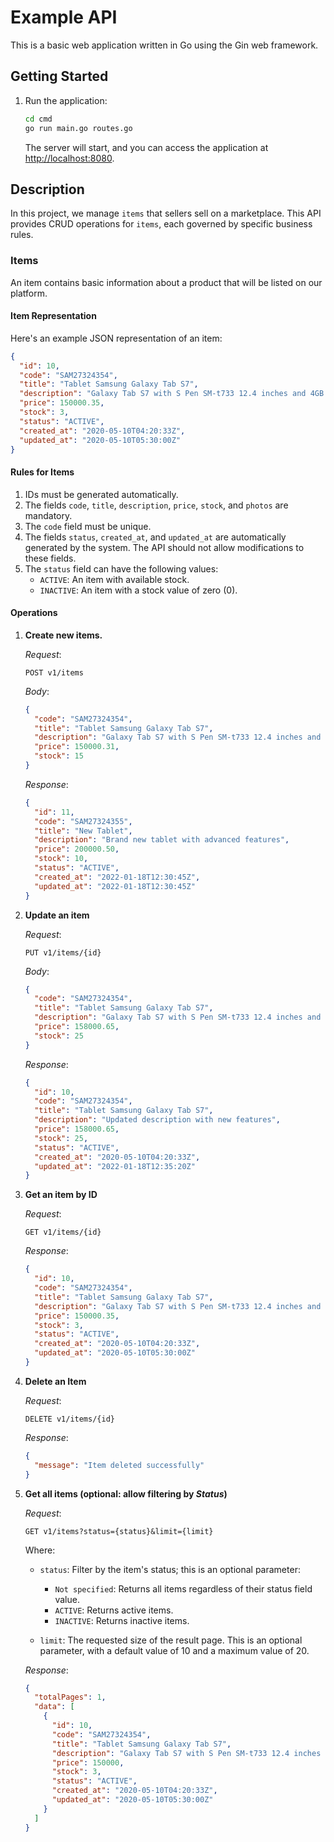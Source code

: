# Example API

This is a basic web application written in Go using the Gin web framework.

## Getting Started

1. Run the application:

   ```bash
   cd cmd
   go run main.go routes.go
   ```

   The server will start, and you can access the application at [http://localhost:8080](http://localhost:8080).

## Description

In this project, we manage `items` that sellers sell on a marketplace. This API provides CRUD operations for `items`, each governed by specific business rules.

### Items

An item contains basic information about a product that will be listed on our platform.

#### Item Representation

Here's an example JSON representation of an item:

```json
{
  "id": 10,
  "code": "SAM27324354",
  "title": "Tablet Samsung Galaxy Tab S7",
  "description": "Galaxy Tab S7 with S Pen SM-t733 12.4 inches and 4GB RAM",
  "price": 150000.35,
  "stock": 3,
  "status": "ACTIVE",
  "created_at": "2020-05-10T04:20:33Z",
  "updated_at": "2020-05-10T05:30:00Z"
}
```

#### Rules for Items

1. IDs must be generated automatically.
2. The fields `code`, `title`, `description`, `price`, `stock`, and `photos` are mandatory.
3. The `code` field must be unique.
4. The fields `status`, `created_at`, and `updated_at` are automatically generated by the system. The API should not allow modifications to these fields.
5. The `status` field can have the following values:
   - `ACTIVE`: An item with available stock.
   - `INACTIVE`: An item with a stock value of zero (0).

#### Operations

1. **Create new items.**

   _Request_:

   ```
   POST v1/items
   ```

   _Body_:

   ```json
   {
     "code": "SAM27324354",
     "title": "Tablet Samsung Galaxy Tab S7",
     "description": "Galaxy Tab S7 with S Pen SM-t733 12.4 inches and 4GB RAM",
     "price": 150000.31,
     "stock": 15
   }
   ```

   _Response_:

   ```json
   {
     "id": 11,
     "code": "SAM27324355",
     "title": "New Tablet",
     "description": "Brand new tablet with advanced features",
     "price": 200000.50,
     "stock": 10,
     "status": "ACTIVE",
     "created_at": "2022-01-18T12:30:45Z",
     "updated_at": "2022-01-18T12:30:45Z"
   }
   ```

2. **Update an item**

   _Request_:

   ```
   PUT v1/items/{id}
   ```

   _Body_:

   ```json
   {
     "code": "SAM27324354",
     "title": "Tablet Samsung Galaxy Tab S7",
     "description": "Galaxy Tab S7 with S Pen SM-t733 12.4 inches and 4GB RAM",
     "price": 158000.65,
     "stock": 25
   }
   ```

   _Response_:

   ```json
   {
     "id": 10,
     "code": "SAM27324354",
     "title": "Tablet Samsung Galaxy Tab S7",
     "description": "Updated description with new features",
     "price": 158000.65,
     "stock": 25,
     "status": "ACTIVE",
     "created_at": "2020-05-10T04:20:33Z",
     "updated_at": "2022-01-18T12:35:20Z"
   }
   ```

3. **Get an item by ID**

   _Request_:

   ```
   GET v1/items/{id}
   ```

   _Response_:

   ```json
   {
     "id": 10,
     "code": "SAM27324354",
     "title": "Tablet Samsung Galaxy Tab S7",
     "description": "Galaxy Tab S7 with S Pen SM-t733 12.4 inches and 4GB RAM",
     "price": 150000.35,
     "stock": 3,
     "status": "ACTIVE",
     "created_at": "2020-05-10T04:20:33Z",
     "updated_at": "2020-05-10T05:30:00Z"
   }
   ```

4. **Delete an Item**

   _Request_:

   ```
   DELETE v1/items/{id}
   ```

   _Response_:

   ```json
   {
     "message": "Item deleted successfully"
   }
   ```

5. **Get all items (optional: allow filtering by _Status_)**

   _Request_:

   ```
   GET v1/items?status={status}&limit={limit}
   ```

   Where:

   - `status`: Filter by the item's status; this is an optional parameter:
     - `Not specified`: Returns all items regardless of their status field value.
     - `ACTIVE`: Returns active items.
     - `INACTIVE`: Returns inactive items.

   - `limit`: The requested size of the result page. This is an optional parameter, with a default value of 10 and a maximum value of 20.

   _Response_:

   ```json
   {
     "totalPages": 1,
     "data": [
       {
         "id": 10,
         "code": "SAM27324354",
         "title": "Tablet Samsung Galaxy Tab S7",
         "description": "Galaxy Tab S7 with S Pen SM-t733 12.4 inches and 4GB RAM",
         "price": 150000,
         "stock": 3,
         "status": "ACTIVE",
         "created_at": "2020-05-10T04:20:33Z",
         "updated_at": "2020-05-10T05:30:00Z"
       }
     ]
   }
   ```